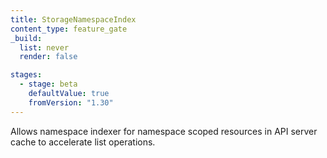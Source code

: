 ```yaml
---
title: StorageNamespaceIndex
content_type: feature_gate
_build:
  list: never
  render: false

stages:
  - stage: beta
    defaultValue: true
    fromVersion: "1.30"
---
```

Allows namespace indexer for namespace scoped resources in API server cache
to accelerate list operations.
